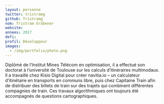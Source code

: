 ```yaml
---
layout: personne
twitter: tristramg
github: Tristramg
nom: Tristram Gräbener
website:
annees: 2017
defi: 
profil: Développeur
images:
  - /img/portfolio/photo.png
---
```


Diplômé de l’Institut Mines Télécom en optimisation, il a effectué son
doctorat à l’université de Toulouse sur les calculs d’itinéraires
multimodaux. Il a travaillé chez Kisio Digital pour créer navitia.io –
un calculateur d’itinétaire en transports en communs libre, puis chez
Capitaine Train afin de distribuer des billets de train sur des
trajets qui combinent différentes compagnies de train. Ces travaux
algorithmiques ont toujours été accompagnés de questions
cartographiques. 

